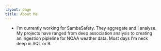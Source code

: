 ```yaml
---
layout: page
title: About Me
---
```


<ul class="fa-ul" style="list-style-position: outside; margin-left: 1em;">
<li><i class="fa fa-briefcase"></i> 
I'm currently working for SambaSafety. They aggregate 
	and I analyse. My projects have ranged from deep association analysis
	to creating an ingestion pipleline for NOAA weather data. Most days
	I'm neck deep in SQL or R.
</li>
</ul>
